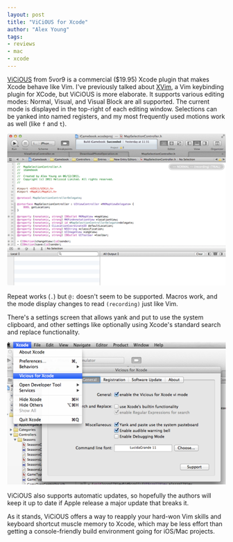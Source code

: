 ```yaml
---
layout: post
title: "ViCiOUS for Xcode"
author: "Alex Young"
tags: 
- reviews
- mac
- xcode
---
```


[ViCiOUS](http://viciousapp.com/) from 5vor9 is a commercial ($19.95) Xcode plugin that makes Xcode behave like Vim.  I've previously talked about [XVim](http://usevim.com/2012/05/23/xvim/), a Vim keybinding plugin for XCode, but ViCiOUS is more elaborate.  It supports various editing modes: Normal, Visual, and Visual Block are all supported.  The current mode is displayed in the top-right of each editing window.  Selections can be yanked into named registers, and my most frequently used motions work as well (like `f` and `t`).

![ViCiOUS editing status](/images/posts/vicious-2.png)

Repeat works (`.`) but `@:` doesn't seem to be supported.  Macros work, and the mode display changes to read `(recording)` just like Vim.

There's a settings screen that allows yank and put to use the system clipboard, and other settings like optionally using Xcode's standard search and replace functionality.

![ViCiOUS settings](/images/posts/vicious-1.png)

ViCiOUS also supports automatic updates, so hopefully the authors will keep it up to date if Apple release a major update that breaks it.

As it stands, ViCiOUS offers a way to reapply your hard-won Vim skills and keyboard shortcut muscle memory to Xcode, which may be less effort than getting a console-friendly build environment going for iOS/Mac projects.

